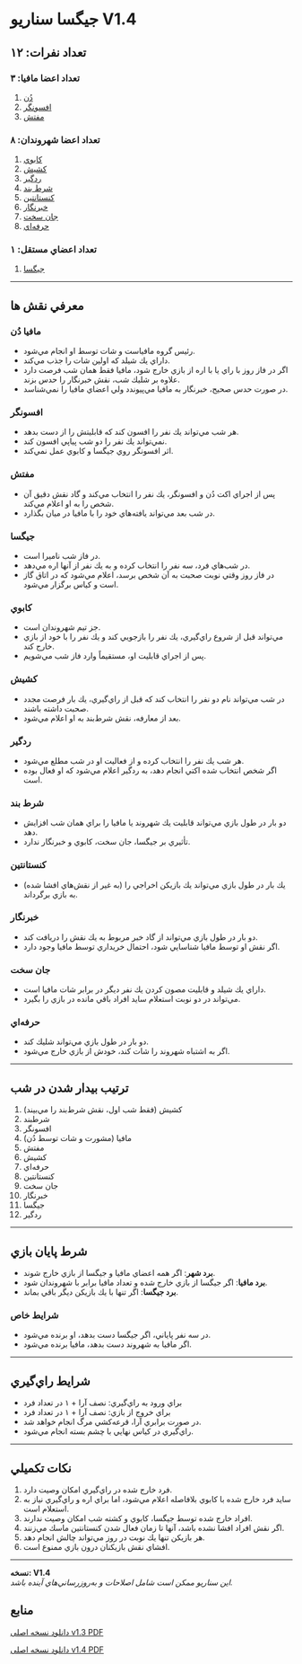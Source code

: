 # جيگسا سناريو V1.4

## تعداد نفرات: ۱۲

### تعداد اعضا مافيا: ۳
1. [دُن](#مافيا-دُن)
2. [افسونگر](#افسونگر)
3. [مفتش](#مفتش)

### تعداد اعضا شهروندان: ۸
1. [كابوي](#كابوي)
2. [كشيش](#كشيش)
3. [ردگير](#ردگير)
4. [شرط بند](#شرط-بند)
5. [كنستانتين](#كنستانتين)
6. [خبرنگار](#خبرنگار)
7. [جان سخت](#جان-سخت)
8. [حرفه‌اي](#حرفه-اي)

### تعداد اعضاي مستقل: ۱
1. [جيگسا](#جيگسا)

---

## معرفي نقش ها

### مافيا دُن
- رئيس گروه مافياست و شات توسط او انجام مي‌شود.
- داراي يك شيلد كه اولين شات را جذب مي‌كند.
- اگر در فاز روز با راي يا با اره از بازي خارج شود، مافيا فقط همان شب فرصت دارد علاوه بر شليك شب، نقش خبرنگار را حدس بزند.
- در صورت حدس صحيح، خبرنگار به مافيا مي‌پيوندد ولي اعضاي مافيا را نمي‌شناسد.

### افسونگر
- هر شب مي‌تواند يك نفر را افسون كند كه قابليتش را از دست بدهد.
- نمي‌تواند يك نفر را دو شب پياپي افسون كند.
- اثر افسونگر روي جيگسا و كابوي عمل نمي‌كند.

### مفتش
- پس از اجراي اكت دُن و افسونگر، يك نفر را انتخاب مي‌كند و گاد نقش دقيق آن شخص را به او اعلام مي‌كند.
- در شب بعد مي‌تواند يافته‌هاي خود را با مافيا در ميان بگذارد.

### جيگسا
- در فاز شب ناميرا است.
- در شب‌هاي فرد، سه نفر را انتخاب كرده و به يك نفر از آنها اره مي‌دهد.
- در فاز روز وقتي نوبت صحبت به آن شخص برسد، اعلام مي‌شود كه در اتاق گاز است و كياس برگزار مي‌شود.

### كابوي
- جز تيم شهروندان است.
- مي‌تواند قبل از شروع راي‌گيري، يك نفر را بازجويي كند و يك نفر را با خود از بازي خارج كند.
- پس از اجراي قابليت او، مستقيماً وارد فاز شب مي‌شويم.

### كشيش
- در شب مي‌تواند نام دو نفر را انتخاب كند كه قبل از راي‌گيري، يك بار فرصت مجدد صحبت داشته باشند.
- بعد از معارفه، نقش شرط‌بند به او اعلام مي‌شود.

### ردگير
- هر شب يك نفر را انتخاب كرده و از فعاليت او در شب مطلع مي‌شود.
- اگر شخص انتخاب شده اكتي انجام دهد، به ردگير اعلام مي‌شود كه او فعال بوده است.

### شرط بند
- دو بار در طول بازي مي‌تواند قابليت يك شهروند يا مافيا را براي همان شب افزايش دهد.
- تأثيري بر جيگسا، جان سخت، كابوي و خبرنگار ندارد.

### كنستانتين
- يك بار در طول بازي مي‌تواند يك بازيكن اخراجي را (به غير از نقش‌هاي افشا شده) به بازي برگرداند.

### خبرنگار
- دو بار در طول بازي مي‌تواند از گاد خبر مربوط به يك نقش را دريافت كند.
- اگر نقش او توسط مافيا شناسايي شود، احتمال خريداري توسط مافيا وجود دارد.

### جان سخت
- داراي يك شيلد و قابليت مصون كردن يك نفر ديگر در برابر شات مافيا است.
- مي‌تواند در دو نوبت استعلام سايد افراد باقي مانده در بازي را بگيرد.

### حرفه‌اي
- دو بار در طول بازي مي‌تواند شليك كند.
- اگر به اشتباه شهروند را شات كند، خودش از بازي خارج مي‌شود.

---

## ترتيب بيدار شدن در شب
1. كشيش (فقط شب اول، نقش شرط‌بند را مي‌بيند)
2. شرطبند
3. افسونگر
4. مافيا (مشورت و شات توسط دُن)
5. مفتش
6. كشيش
7. حرفه‌اي
8. كنستانتين
9. جان سخت
10. خبرنگار
11. جيگسا
12. ردگير

---

## شرط پايان بازي
- **برد شهر**: اگر همه اعضاي مافيا و جيگسا از بازي خارج شوند.
- **برد مافيا**: اگر جيگسا از بازي خارج شده و تعداد مافيا برابر با شهروندان شود.
- **برد جيگسا**: اگر تنها با يك بازيكن ديگر باقي بماند.

### شرايط خاص
- در سه نفر پاياني، اگر جيگسا دست بدهد، او برنده مي‌شود.
- اگر مافيا به شهروند دست بدهد، مافيا برنده مي‌شود.

---

## شرايط راي‌گيري
- براي ورود به راي‌گيري: نصف آرا + ۱ در تعداد فرد
- براي خروج از بازي: نصف آرا + ۱ در تعداد فرد
- در صورت برابري آرا، قرعه‌كشي مرگ انجام خواهد شد.
- راي‌گيري در كياس نهايي با چشم بسته انجام مي‌شود.

---

## نكات تكميلي
1. فرد خارج شده در راي‌گيري امكان وصيت دارد.
2. سايد فرد خارج شده با كابوي بلافاصله اعلام مي‌شود، اما براي اره و راي‌گيري نياز به استعلام است.
3. افراد خارج شده توسط جيگسا، كابوي و كشته شب امكان وصيت ندارند.
4. اگر نقش افراد افشا نشده باشد، آنها تا زمان فعال شدن كنستانتين ماسك مي‌زنند.
5. هر بازيكن تنها يك نوبت در روز مي‌تواند چالش انجام دهد.
6. افشاي نقش بازيكنان درون بازي ممنوع است.

---

**نسخه: V1.4**  
*اين سناريو ممكن است شامل اصلاحات و به‌روزرساني‌هاي آينده باشد.*  

## منابع


[ دانلود نسخه اصلی  v1.3 PDF ](resources/v1.3.pdf)

[ دانلود نسخه اصلی  v1.4 PDF ](resources/v1.4.pdf)

